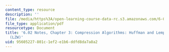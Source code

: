 ```yaml
---
content_type: resource
description: ''
file: /media/https%3A/open-learning-course-data-rc.s3.amazonaws.com/6-02-introduction-to-eecs-ii-digital-communication-systems-fall-2012/95605227801c1ef2e1b6ddfd8da7a8a2_MIT6_02F12_chap03.pdf
file_type: application/pdf
resourcetype: Document
title: '6.02 Notes, Chapter 3: Compression Algorithms: Huffman and Lempel-Ziv-Welch
  (LZW)'
uid: 95605227-801c-1ef2-e1b6-ddfd8da7a8a2
---
```

